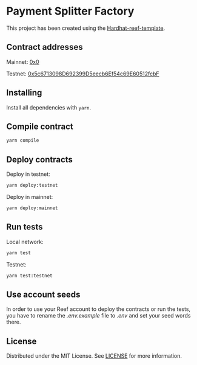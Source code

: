 # Payment Splitter Factory

This project has been created using the [Hardhat-reef-template](https://github.com/reef-defi/hardhat-reef-template).

## Contract addresses

Mainnet:
[0x0](https://reefscan.com/contract/0x0)

Testnet: [0x5c6713098D692399D5eecb6Ef54c69E60512fcbF](https://testnet.reefscan.com/contract/0x5c6713098D692399D5eecb6Ef54c69E60512fcbF)

## Installing

Install all dependencies with `yarn`.

## Compile contract

```bash
yarn compile
```

## Deploy contracts

Deploy in testnet:

```bash
yarn deploy:testnet
```

Deploy in mainnet:

```bash
yarn deploy:mainnet
```

## Run tests

Local network:

```bash
yarn test
```

Testnet:

```bash
yarn test:testnet
```

## Use account seeds

In order to use your Reef account to deploy the contracts or run the tests, you have to rename the _.env.example_ file to _.env_ and set your seed words there.

## License

Distributed under the MIT License. See [LICENSE](LICENSE) for more information.
